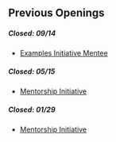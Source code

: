 ## Previous Openings

##### _Closed_: 09/14
- [Examples Initiative Mentee](https://nodejs.medium.com/announcing-new-node-js-mentorship-opportunity-c3d3cc200b3d)


##### _Closed_: 05/15
- [Mentorship Initiative](https://nodejs.aidaform.com/mentorship-team-application)

##### _Closed_: 01/29
- [Mentorship Initiative](https://nodejs.aidaform.com/node-js-n-api-working-group-application)